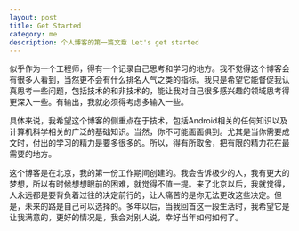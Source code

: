 ```yaml
---
layout: post
title: Get Started
category: me
description: 个人博客的第一篇文章 Let's get started
---
```


似乎作为一个工程师，得有一个记录自己思考和学习的地方。我不觉得这个博客会有很多人看到，当然更不会有什么排名人气之类的指标。我只是希望它能督促我认真思考一些问题，包括技术的和非技术的，能让我对自己很多感兴趣的领域思考得更深入一些。有输出，我就必须得考虑多输入一些。

具体来说，我希望这个博客的侧重点在于技术，包括Android相关的任何知识以及计算机科学相关的广泛的基础知识。当然，你不可能面面俱到。尤其是当你需要成文时，付出的学习的精力是要多很多的。所以，得有所取舍，把有限的精力花在最需要的地方。

这个博客是在北京，我的第一份工作期间创建的。我会告诉极少的人，我有更大的梦想，所以有时候想想眼前的困难，就觉得不值一提。来了北京以后，我就觉得，人永远都是要背负着过往的决定前行的，让人痛苦的是你无法更改这些决定。但是，未来的路是自己可以选择的。多年以后，当我回首这一段生活时，我希望它是让我满意的，更好的情况是，我会对别人说，幸好当年如何如何了。
